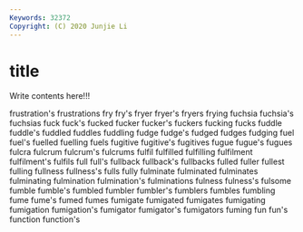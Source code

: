 ```yaml
---
Keywords: 32372
Copyright: (C) 2020 Junjie Li
---
```


# title

Write contents here!!!
 
frustration's 
frustrations 
fry 
fry's
fryer 
fryer's 
fryers 
frying 
fuchsia 
fuchsia's 
fuchsias 
fuck 
fuck's 
fucked
fucker 
fucker's 
fuckers 
fucking 
fucks 
fuddle 
fuddle's 
fuddled 
fuddles 
fuddling
fudge 
fudge's 
fudged 
fudges 
fudging 
fuel 
fuel's 
fuelled 
fuelling 
fuels
fugitive 
fugitive's 
fugitives 
fugue 
fugue's 
fugues 
fulcra 
fulcrum 
fulcrum's 
fulcrums
fulfil 
fulfilled 
fulfilling 
fulfilment 
fulfilment's 
fulfils 
full 
full's 
fullback 
fullback's
fullbacks 
fulled 
fuller 
fullest 
fulling 
fullness 
fullness's 
fulls 
fully 
fulminate
fulminated 
fulminates 
fulminating 
fulmination 
fulmination's 
fulminations 
fulness 
fulness's 
fulsome 
fumble
fumble's 
fumbled 
fumbler 
fumbler's 
fumblers 
fumbles 
fumbling 
fume 
fume's 
fumed
fumes 
fumigate 
fumigated 
fumigates 
fumigating 
fumigation 
fumigation's 
fumigator 
fumigator's 
fumigators
fuming 
fun 
fun's 
function 
function's 
